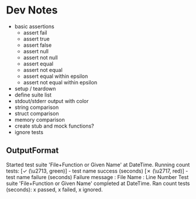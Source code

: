 # Dev Notes

- basic assertions
    - assert fail
    - assert true
    - assert false
    - assert null
    - assert not null
    - assert equal
    - assert not equal
    - assert equal within epsilon
    - assert not equal within epsilon
- setup / teardown
- define suite list
- stdout/stderr output with color
- string comparison
- struct comparison
- memory comparison
- create stub and mock functions?
- ignore tests

## OutputFormat
Started test suite 'File+Function or Given Name' at DateTime.
Running count tests:
[✓ (\u2713, green)] - test name success (seconds)
[✗ (\u2717, red)] - test name failure (seconds)
Failure message : File Name : Line Number
Test suite 'File+Function or Given Name' completed at DateTime.
Ran count tests (seconds): x passed, x failed, x ignored.
